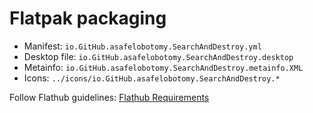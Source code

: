 # Flatpak packaging

- Manifest: `io.GitHub.asafelobotomy.SearchAndDestroy.yml`
- Desktop file: `io.GitHub.asafelobotomy.SearchAndDestroy.desktop`
- Metainfo: `io.GitHub.asafelobotomy.SearchAndDestroy.metainfo.XML`
- Icons: `../icons/io.GitHub.asafelobotomy.SearchAndDestroy.*`

Follow Flathub guidelines: [Flathub Requirements](HTTPS://docs.flathub.org/docs/for-app-authors/requirements)
